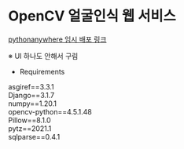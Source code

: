 # OpenCV 얼굴인식 웹 서비스

[pythonanywhere 임시 배포 링크](mactto.pythonanywhere.com)

※ UI 하나도 안해서 구림

* Requirements
  
asgiref==3.3.1  
Django==3.1.7  
numpy==1.20.1  
opencv-python==4.5.1.48  
Pillow==8.1.0  
pytz==2021.1  
sqlparse==0.4.1  
